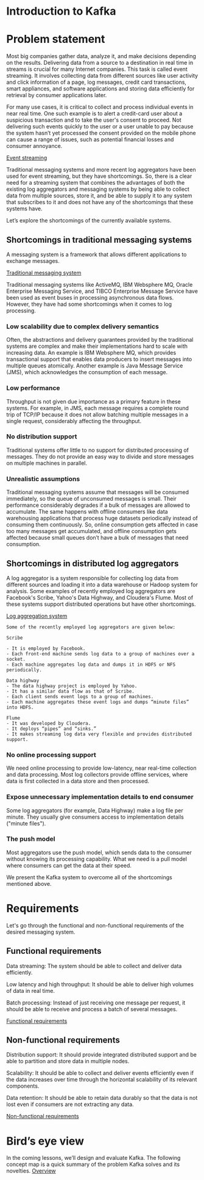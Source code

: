 # Introduction to Kafka
# Problem statement
Most big companies gather data, analyze it, and make decisions depending on the results. Delivering data from a source to a destination in real time in streams is crucial for many Internet companies. This task is called event streaming. It involves collecting data from different sources like user activity and click information of a page, log messages, credit card transactions, smart appliances, and software applications and storing data efficiently for retrieval by consumer applications later.

For many use cases, it is critical to collect and process individual events in near real time. One such example is to alert a credit-card user about a suspicious transaction and to take the user's consent to proceed. Not delivering such events quickly to the user or a user unable to pay because the system hasn’t yet processed the consent provided on the mobile phone can cause a range of issues, such as potential financial losses and consumer annoyance.

[Event streaming](./streaming.png)

Traditional messaging systems and more recent log aggregators have been used for event streaming, but they have shortcomings. So, there is a clear need for a streaming system that combines the advantages of both the existing log aggregators and messaging systems by being able to collect data from multiple sources, store it, and be able to supply it to any system that subscribes to it and does not have any of the shortcomings that these systems have.

Let’s explore the shortcomings of the currently available systems.

## Shortcomings in traditional messaging systems
A messaging system is a framework that allows different applications to exchange messages.

[Traditional messaging system](./traditional.png)

Traditional messaging systems like ActiveMQ, IBM Websphere MQ, Oracle Enterprise Messaging Service, and TIBCO Enterprise Message Service have been used as event buses in processing asynchronous data flows. However, they have had some shortcomings when it comes to log processing.

### Low scalability due to complex delivery semantics
Often, the abstractions and delivery guarantees provided by the traditional systems are complex and make their implementations hard to scale with increasing data. An example is IBM Websphere MQ, which provides transactional support that enables data producers to insert messages into multiple queues atomically. Another example is Java Message Service (JMS), which acknowledges the consumption of each message.

### Low performance
Throughput is not given due importance as a primary feature in these systems. For example, in JMS, each message requires a complete round trip of TCP/IP because it does not allow batching multiple messages in a single request, considerably affecting the throughput.

### No distribution support
Traditional systems offer little to no support for distributed processing of messages. They do not provide an easy way to divide and store messages on multiple machines in parallel.

### Unrealistic assumptions
Traditional messaging systems assume that messages will be consumed immediately, so the queue of unconsumed messages is small. Their performance considerably degrades if a bulk of messages are allowed to accumulate. The same happens with offline consumers like data warehousing applications that process huge datasets periodically instead of consuming them continuously. So, online consumption gets affected in case too many messages get accumulated, and offline consumption gets affected because small queues don’t have a bulk of messages that need consumption.

## Shortcomings in distributed log aggregators
A log aggregator is a system responsible for collecting log data from different sources and loading it into a data warehouse or Hadoop system for analysis. Some examples of recently employed log aggregators are Facebook's Scribe, Yahoo's Data Highway, and Cloudera's Flume. Most of these systems support distributed operations but have other shortcomings.

[Log aggregation system](./agg.png)

```
Some of the recently employed log aggregators are given below:

Scribe

- It is employed by Facebook.
- Each front-end machine sends log data to a group of machines over a socket.
- Each machine aggregates log data and dumps it in HDFS or NFS periodically.

Data highway
- The data highway project is employed by Yahoo.
- It has a similar data flow as that of Scribe.
- Each client sends event logs to a group of machines.
- Each machine aggregates these event logs and dumps “minute files” into HDFS.

Flume
- It was developed by Cloudera.
- It deploys “pipes” and “sinks.”
- It makes streaming log data very flexible and provides distributed support.
```

### No online processing support
We need online processing to provide low-latency, near real-time collection and data processing. Most log collectors provide offline services, where data is first collected in a data store and then processed.


### Expose unnecessary implementation details to end consumer
Some log aggregators (for example, Data Highway) make a log file per minute. They usually give consumers access to implementation details ("minute files").

### The push model
Most aggregators use the push model, which sends data to the consumer without knowing its processing capability. What we need is a pull model where consumers can get the data at their speed.

We present the Kafka system to overcome all of the shortcomings mentioned above.

# Requirements
Let's go through the functional and non-functional requirements of the desired messaging system.

## Functional requirements
Data streaming: The system should be able to collect and deliver data efficiently.

Low latency and high throughput: It should be able to deliver high volumes of data in real time.

Batch processing: Instead of just receiving one message per request, it should be able to receive and process a batch of several messages.

[Functional requirements](./functional.png)

## Non-functional requirements
Distribution support: It should provide integrated distributed support and be able to partition and store data in multiple nodes.

Scalability: It should be able to collect and deliver events efficiently even if the data increases over time through the horizontal scalability of its relevant components.

Data retention: It should be able to retain data durably so that the data is not lost even if consumers are not extracting any data.

[Non-functional requirements](./nonfunctional.png)

# Bird’s eye view
In the coming lessons, we’ll design and evaluate Kafka. The following concept map is a quick summary of the problem Kafka solves and its novelties.
[Overview](./overview.png)
